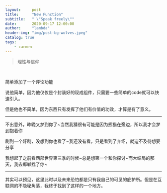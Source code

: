 ```yaml
---
layout:     post
title:      "New Function"
subtitle:   " \"Speak freely\""
date:       2020-09-17 12:00:00
author:     "lambda"
header-img: "img/post-bg-wolves.jpeg"
catalog: true
tags:
    - carmen
---
```


> 理性与信仰

<br>

简单添加了一个评论功能

说他简单，因为他仅仅是个封装好的现成组件，只需要一些简单的code就可以快速引入。

但是他也不简单，因为东西只有发挥了他们有价值的功效，才算是有了意义。

---

不出意外，昨晚又梦到你了~当然我猜很有可能是因为熊猫在旁边，所以我才会梦到抱着你

刷到一个好剧，没想到你也看了~我还没有看，只是看到了介绍，就迫不及待想要分享

我想起了之前看西部世界第三季的时候~总是想第一个和你探讨~而大结局的那天，我去邯郸找了你~

---

其实可以预见，这里此时以及未来恐怕都是只有我自己的可见的庇护所。但是在互联网的不隐秘角落，我终于找到了这样的一个地方。

